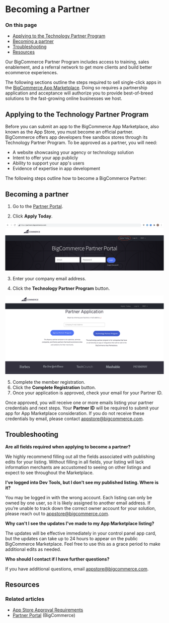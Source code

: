 # Becoming a Partner

<div class="otp" id="no-index">

### On this page
- [Applying to the Technology Partner Program](#applying-to-the-technology-partner-program)
- [Becoming a partner](#becoming-a-partner)
- [Troubleshooting](#troubleshooting)
- [Resources](#resources)
</div> 

Our BigCommerce Partner Program includes access to training, sales enablement, and a referral network to get more clients and build better ecommerce experiences.


The following sections outline the steps required to sell single-click apps in the [BigCommerce App Marketplace](https://www.bigcommerce.com/apps). Doing so requires a partnership application and acceptance will authorize you to provide best-of-breed solutions to the fast-growing online businesses we host. 

## Applying to the Technology Partner Program


Before you can submit an app to the BigCommerce App Marketplace, also known as the App Store, you must become an official partner. BigCommerce offers app developers free sandbox stores through its Technology Partner Program. To be approved as a partner, you will need:

* A website showcasing your agency or technology solution
* Intent to offer your app publicly
* Ability to support your app's users
* Evidence of expertise in app development

The following steps outline how to become a BigCommerce Partner:

## Becoming a partner
1. Go to the [Partner Portal](https://partners.bigcommerce.com/).
   
2. Click **Apply Today**.
   
![Partner Apply](https://raw.githubusercontent.com/bigcommerce/dev-docs/master/assets/images/becoming-a-partner-01.png "Partner Apply")

3. Enter your company email address.
   
4. Click the **Technology Partner Program** button.
   
![Partner Registration](https://raw.githubusercontent.com/bigcommerce/dev-docs/master/assets/images/becoming-a-partner-02.png "Partner Registration")

5. Complete the member registration.
6. Click the **Complete Registration** button. 
7. Once your application is approved, check your email for your Partner ID.

Once approved, you will receive one or more emails listing your partner credentials and next steps. Your **Partner ID** will be required to submit your app for App Marketplace consideration. If you do not receive these credentials by email, please contact [appstore@bigcommerce.com](mailto:appstore@bigcommerce.com).

##  Troubleshooting

**Are all fields required when applying to become a partner?**

We highly recommend filling out all the fields associated with publishing edits for your listing. Without filling in all fields, your listing will lack information merchants are accustomed to seeing on other listings and expect to see throughout the Marketplace.


**I’ve logged into Dev Tools, but I don’t see my published listing. Where is it?**

You may be logged in with the wrong account. Each listing can only be owned by one user, so it is likely assigned to another email address. If you’re unable to track down the correct owner account for your solution, please reach out to <a href="mailto:appstore@bigcommerce.com">appstore@bigcommerce.com</a>.

**Why can't I see the updates I've made to my App Marketplace listing?**


The updates will be effective immediately in your control panel app card, but the updates can take up to 24 hours to appear on the public BigCommerce Marketplace. Feel free to use this as a grace period to make additional edits as needed.


**Who should I contact if I have further questions?**

If you have additional questions, email <a href="mailto:appstore@bigcommerce.com">appstore@bigcommerce.com</a>.

## Resources

### Related articles
* [App Store Approval Requirements](https://developer.bigcommerce.com/api-docs/partner/app-store-approval-requirements)
* [Partner Portal](https://partners.bigcommerce.com/) (BigCommerce)
